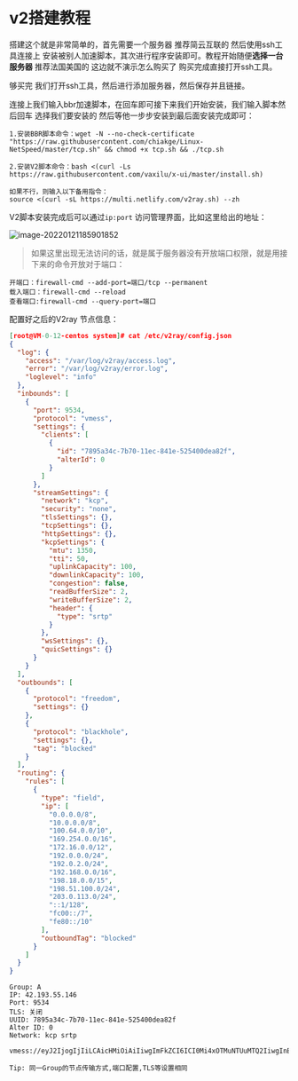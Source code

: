 # v2搭建教程

搭建这个就是非常简单的，首先需要一个服务器 推荐简云互联的 然后使用ssh工具连接上 安装被别人加速脚本，其次进行程序安装即可。教程开始随便**选择一台服务器** 推荐法国美国的 这边就不演示怎么购买了 购买完成直接打开ssh工具。

够买完 我们打开ssh工具，然后进行添加服务器，然后保存并且链接。

连接上我们输入bbr加速脚本，在回车即可接下来我们开始安装，我们输入脚本然后回车 选择我们要安装的 然后等他一步步安装到最后面安装完成即可：

```shell
1.安装BBR脚本命令：wget -N --no-check-certificate "https://raw.githubusercontent.com/chiakge/Linux-NetSpeed/master/tcp.sh" && chmod +x tcp.sh && ./tcp.sh
```

```shell
2.安装V2脚本命令：bash <(curl -Ls https://raw.githubusercontent.com/vaxilu/x-ui/master/install.sh)

如果不行，则输入以下备用指令：
source <(curl -sL https://multi.netlify.com/v2ray.sh) --zh
```

V2脚本安装完成后可以通过`ip:port` 访问管理界面，比如这里给出的地址：

![image-20220121185901852](https://s2.loli.net/2022/01/21/1ExUluYfIeBp5wR.png)



> 如果这里出现无法访问的话，就是属于服务器没有开放端口权限，就是用接下来的命令开放对于端口：

```shell
开端口：firewall-cmd --add-port=端口/tcp --permanent
载入端口：firewall-cmd --reload
查看端口:firewall-cmd --query-port=端口
```

配置好之后的V2ray 节点信息：

```json
[root@VM-0-12-centos system]# cat /etc/v2ray/config.json
{
  "log": {
    "access": "/var/log/v2ray/access.log",
    "error": "/var/log/v2ray/error.log",
    "loglevel": "info"
  },
  "inbounds": [
    {
      "port": 9534,
      "protocol": "vmess",
      "settings": {
        "clients": [
          {
            "id": "7895a34c-7b70-11ec-841e-525400dea82f",
            "alterId": 0
          }
        ]
      },
      "streamSettings": {
        "network": "kcp",
        "security": "none",
        "tlsSettings": {},
        "tcpSettings": {},
        "httpSettings": {},
        "kcpSettings": {
          "mtu": 1350,
          "tti": 50,
          "uplinkCapacity": 100,
          "downlinkCapacity": 100,
          "congestion": false,
          "readBufferSize": 2,
          "writeBufferSize": 2,
          "header": {
            "type": "srtp"
          }
        },
        "wsSettings": {},
        "quicSettings": {}
      }
    }
  ],
  "outbounds": [
    {
      "protocol": "freedom",
      "settings": {}
    },
    {
      "protocol": "blackhole",
      "settings": {},
      "tag": "blocked"
    }
  ],
  "routing": {
    "rules": [
      {
        "type": "field",
        "ip": [
          "0.0.0.0/8",
          "10.0.0.0/8",
          "100.64.0.0/10",
          "169.254.0.0/16",
          "172.16.0.0/12",
          "192.0.0.0/24",
          "192.0.2.0/24",
          "192.168.0.0/16",
          "198.18.0.0/15",
          "198.51.100.0/24",
          "203.0.113.0/24",
          "::1/128",
          "fc00::/7",
          "fe80::/10"
        ],
        "outboundTag": "blocked"
      }
    ]
  }
}
```

```shell
Group: A
IP: 42.193.55.146
Port: 9534
TLS: 关闭
UUID: 7895a34c-7b70-11ec-841e-525400dea82f
Alter ID: 0
Network: kcp srtp

vmess://eyJ2IjogIjIiLCAicHMiOiAiIiwgImFkZCI6ICI0Mi4xOTMuNTUuMTQ2IiwgInBvcnQiOiA5NTM0LCAiYWlkIjogMCwgInR5cGUiOiAic3J0cCIsICJuZXQiOiAia2NwIiwgInBhdGgiOiAiIiwgImhvc3QiOiAiIiwgImlkIjogIjc4OTVhMzRjLTdiNzAtMTFlYy04NDFlLTUyNTQwMGRlYTgyZiIsICJ0bHMiOiAibm9uZSJ9

Tip: 同一Group的节点传输方式,端口配置,TLS等设置相同

```

